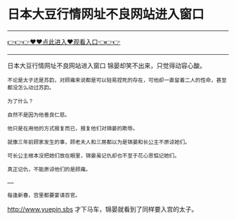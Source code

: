 # 日本大豆行情网址不良网站进入窗口

<hr/><a href="https://github.com/etdfr/piqi/issues/1">👉👉👉♥♥点此进入♥观看入口👈👉👉</a><hr/>

日本大豆行情网址不良网站进入窗口
锦晏却笑不出来，只觉得动容心酸。

    不论是太子还是苏韵，对顾雍来说都是可以轻易捏死的存在，可他却一直留着二人的性命，甚至都没怎么动过苏韵。

    为了什么？

    自然不是因为他善良仁慈。

    他只是在用他的方式报复而已，报复他们对锦晏的欺辱。

    就像三年前顾家发生的事，顾老夫人和三房都以为是锦晏和长公主不原谅她们。

    可长公主根本没把她们放在眼里，锦晏虽记仇却也不至于花心思惦记她们。

    真正记仇，不能原谅他们的是顾雍。

    ……

    每逢新春，宫里都要宴请百官。
http://www.yuepin.sbs
    才下马车，锦晏就看到了同样要入宫的太子。
